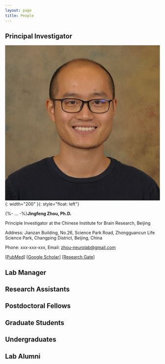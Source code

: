 ```yaml
---
layout: page
title: People
---
```

## Principal Investigator



![jingfeng](/assets/jingfeng_head_shot.jpg){: width="200" }{: style="float: left"}

{%- ... -%}**Jingfeng Zhou, Ph.D.**

Principle Investigator at the Chinese Institute for Brain Research, Beijing

Address: Jianzan Building, No.26, Science Park Road, Zhongguancun Life Science Park, Changping District, Beijing, China

Phone: xxx-xxx-xxx, Email: zhou-neurolab@gmail.com

[[PubMed](https://www.ncbi.nlm.nih.gov/myncbi/1-AMNoyoc62Qs/bibliography/public/?sortby=pubDate&sdirection=descending)] [[Google Scholar](https://scholar.google.com/citations?user=ZQD-fmcAAAAJ)] [[Research Gate](https://www.researchgate.net/profile/Jingfeng-Zhou)]

## Lab Manager

## Research Assistants

## Postdoctoral Fellows

## Graduate Students

## Undergraduates

## Lab Alumni
